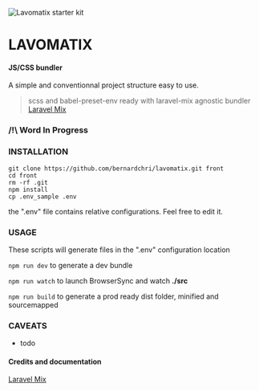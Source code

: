 ![Lavomatix starter kit](./logo.jpg)

# LAVOMATIX

#### JS/CSS bundler
A simple and conventionnal project structure easy to use.
> scss and babel-preset-env ready with laravel-mix agnostic bundler
> [Laravel Mix](https://laravel-mix.com/docs/2.1/installation)

###  /!\ Word In Progress

### INSTALLATION

```
git clone https://github.com/bernardchri/lavomatix.git front
cd front
rm -rf .git
npm install
cp .env_sample .env
```

the ".env" file contains relative configurations. Feel free to edit it.


### USAGE

These scripts will generate files in the ".env" configuration location

```npm run dev``` to generate a dev bundle

```npm run watch``` to launch BrowserSync and watch **./src**

```npm run build``` to generate a prod ready dist folder, minified and sourcemapped

### CAVEATS

- todo

#### Credits and documentation
[Laravel Mix](https://laravel-mix.com/docs/2.1/installation)
